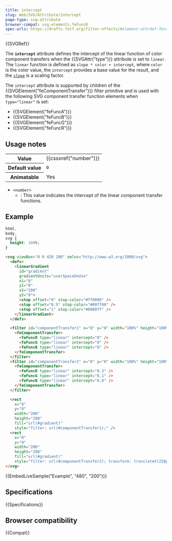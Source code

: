 ```yaml
---
title: intercept
slug: Web/SVG/Attribute/intercept
page-type: svg-attribute
browser-compat: svg.elements.feFuncR
spec-urls: https://drafts.fxtf.org/filter-effects/#element-attrdef-fecomponenttransfer-intercept
---
```


{{SVGRef}}

The **`intercept`** attribute defines the intercept of the linear function of color component transfers when the {{SVGAttr("type")}} attribute is set to `linear`. The `linear` function is defined as `slope * color + intercept`, where `color` is the color value, the `intercept` provides a base value for the result, and the [`slope`](/en-US/docs/Web/SVG/Attribute/slope) is a scaling factor.

The `intercept` attribute is supported by children of the {{SVGElement("feComponentTransfer")}} filter primitive and is used with the following SVG component transfer function elements when `type="linear"` is set:

- {{SVGElement("feFuncA")}}
- {{SVGElement("feFuncB")}}
- {{SVGElement("feFuncG")}}
- {{SVGElement("feFuncR")}}

## Usage notes

<table class="properties">
  <tbody>
    <tr>
      <th scope="row">Value</th>
      <td>{{cssxref("number")}}</td>
    </tr>
    <tr>
      <th scope="row">Default value</th>
      <td><code>0</code></td>
    </tr>
    <tr>
      <th scope="row">Animatable</th>
      <td>Yes</td>
    </tr>
  </tbody>
</table>

- `<number>`
  - : This value indicates the intercept of the linear component transfer functions.

## Example

```css hidden
html,
body,
svg {
  height: 100%;
}
```

```html
<svg viewBox="0 0 420 200" xmlns="http://www.w3.org/2000/svg">
  <defs>
    <linearGradient
      id="gradient"
      gradientUnits="userSpaceOnUse"
      x1="0"
      y1="0"
      x2="200"
      y2="0">
      <stop offset="0" stop-color="#ff0000" />
      <stop offset="0.5" stop-color="#00ff00" />
      <stop offset="1" stop-color="#0000ff" />
    </linearGradient>
  </defs>

  <filter id="componentTransfer1" x="0" y="0" width="100%" height="100%">
    <feComponentTransfer>
      <feFuncR type="linear" intercept="0" />
      <feFuncG type="linear" intercept="0" />
      <feFuncB type="linear" intercept="0" />
    </feComponentTransfer>
  </filter>
  <filter id="componentTransfer2" x="0" y="0" width="100%" height="100%">
    <feComponentTransfer>
      <feFuncR type="linear" intercept="0.3" />
      <feFuncG type="linear" intercept="0.1" />
      <feFuncB type="linear" intercept="0.8" />
    </feComponentTransfer>
  </filter>

  <rect
    x="0"
    y="0"
    width="200"
    height="200"
    fill="url(#gradient)"
    style="filter: url(#componentTransfer1);" />
  <rect
    x="0"
    y="0"
    width="200"
    height="200"
    fill="url(#gradient)"
    style="filter: url(#componentTransfer2); transform: translateX(220px);" />
</svg>
```

{{EmbedLiveSample("Example", "480", "200")}}

## Specifications

{{Specifications}}

## Browser compatibility

{{Compat}}
